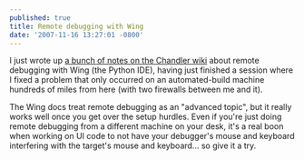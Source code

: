```yaml
---
published: true
title: Remote debugging with Wing
date: '2007-11-16 13:27:01 -0800'
---
```

I just wrote up <a href="http://chandlerproject.org/Journal/RemoteDebuggingWithWing">a
bunch of notes on the Chandler wiki</a> about remote debugging with Wing (the
Python IDE), having just finished a session where I fixed a problem that only
occurred on an automated-build machine hundreds of miles from here (with two
firewalls between me and it).<!--more-->

The Wing docs treat remote debugging as an "advanced topic", but it really works
well once you get over the setup hurdles. Even if you're just doing remote
debugging from a different machine on your desk, it's a real boon when working
on UI code to not have your debugger's mouse and keyboard interfering with the
target's mouse and keyboard... so give it a try.
